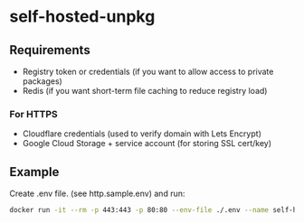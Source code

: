 # self-hosted-unpkg

## Requirements
- Registry token or credentials (if you want to allow access to private packages)
- Redis (if you want short-term file caching to reduce registry load)

### For HTTPS
 - Cloudflare credentials (used to verify domain with Lets Encrypt)
 - Google Cloud Storage + service account (for storing SSL cert/key)


## Example
Create .env file. (see http.sample.env) and run:

```bash
docker run -it --rm -p 443:443 -p 80:80 --env-file ./.env --name self-hosted-unpkg interactivetraining/self-hosted-unpkg
```